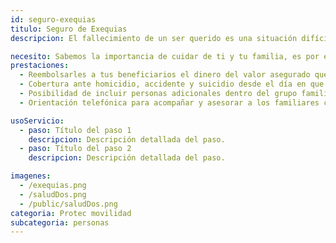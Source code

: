 ```yaml
---
id: seguro-exequias
titulo: Segu​ro de Exequias
descripcion: ​El fallecimiento de un ser querido es una situación difícil en la que contar con el mejor apoyo hace la diferencia. En caso de ser tú el que muera, imagínate lo que significa para tus familiares y amigos tener el respaldo que el Seguro de Exequias de Protec Seguros les brinda. Cero preocupaciones por tener que asumir del bolsillo propio grandes sumas de ​dinero en gastos funerarios; nosotros les damos a ellos o a ti, según sea el caso, entre $3 millones y $7 millones para pagar todo con la ventaja de que, si sobra dinero, este se entrega a los beneficiarios. ​Sabemos que la ausencia de alguien a quien se ama nunca puede llenarse, pero tenemos la certeza de que estando ahí incondicionalmente nos aseguramos de celebrar la vida junto a quienes han depositado su confianza en Protec Seguros.

necesito: Sabemos la importancia de cuidar de ti y tu familia, es por ello que, te brindamos las mejores opciones que te permitirán disfrutar de los momentos más especiales de tu vida con tranquilidad.
prestaciones: 
  - Reembolsarles a tus beneficiarios el dinero del valor asegurado que sobra de los gastos exequiales.
  - Cobertura ante homicidio, accidente y suicidio desde el día en que compras el seguro.
  - Posibilidad de incluir personas adicionales dentro del grupo familiar.
  - Orientación telefónica para acompañar y asesorar a los familiares cuando el asegurado fallezca.

usoServicio:
  - paso: Título del paso 1
    descripcion: Descripción detallada del paso.
  - paso: Título del paso 2
    descripcion: Descripción detallada del paso.

imagenes:
  - /exequias.png
  - /saludDos.png
  - /public/saludDos.png
categoria: Protec movilidad
subcategoria: personas
---
```

